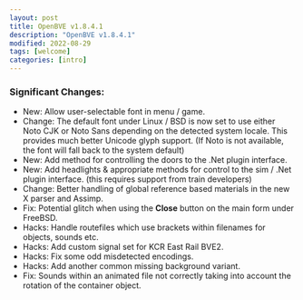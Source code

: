 ```yaml
---
layout: post
title: OpenBVE v1.8.4.1
description: "OpenBVE v1.8.4.1"
modified: 2022-08-29
tags: [welcome]
categories: [intro]
---
```


### Significant Changes:
* New: Allow user-selectable font in menu / game.
* Change: The default font under Linux / BSD is now set to use either Noto CJK or Noto Sans depending on the detected system locale. This provides much better Unicode glyph support. (If Noto is not available, the font will fall back to the system default)
* New: Add method for controlling the doors to the .Net plugin interface.
* New: Add headlights & appropriate methods for control to the sim / .Net plugin interface. (this requires support from train developers)
* Change: Better handling of global reference based materials in the new X parser and Assimp.
* Fix: Potential glitch when using the **Close** button on the main form under FreeBSD.
* Hacks: Handle routefiles which use brackets within filenames for objects, sounds etc.
* Hacks: Add custom signal set for KCR East Rail BVE2.
* Hacks: Fix some odd misdetected encodings.
* Hacks: Add another common missing background variant.
* Fix: Sounds within an animated file not correctly taking into account the rotation of the container object.